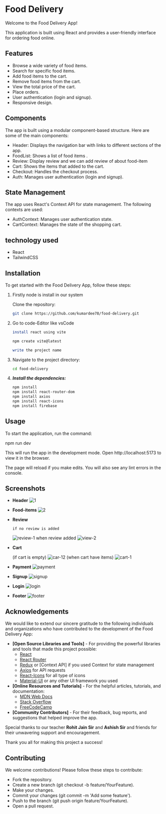 # Food Delivery
Welcome to the Food Delivery App! 

This application is built using React and provides a user-friendly interface for ordering food online.
## Features
- Browse a wide variety of food items.
- Search for specific food items.
- Add food items to the cart.
- Remove food items from the cart.
- View the total price of the cart.
- Place orders.
- User authentication (login and signup).
- Responsive design.
## Components
The app is built using a modular component-based structure. Here are some of the main components:

- Header: Displays the navigation bar with links to different sections of the app.
- FoodList: Shows a list of food items .
- Review: Display review and we can add review of about food-item
- Cart: Shows the items that added to the cart.
- Checkout: Handles the checkout process.
- Auth: Manages user authentication (login and signup).
## State Management
The app uses React's Context API for state management. The following contexts are used:

- AuthContext: Manages user authentication state.
- CartContext: Manages the state of the shopping cart.
## technology used 
- React
- TailwindCSS
## Installation
To get started with the Food Delivery App, follow these steps:

1. Firstly node is install in our system
    
    Clone the repository:
   ```bash
   git clone https://github.com/kumardee78/food-delivery.git

2.  Go to code-Editor like vsCode
    ```bash
    install react using vite
    
    npm create vite@latest
    
    write the project name

    
3.  Navigate to the project directory:
    ```bash
    cd food-delivery

3. ***Install the dependencies:***
    ```bash
    npm install
    npm install react-router-dom
    npm install axios
    npm install react-icons
    npm install firebase

## Usage
To start the application, run the command:

npm run dev

This will run the app in the development mode.
Open http://localhost:5173 to view it in the browser.

The page will reload if you make edits.
You will also see any lint errors in the console.
## Screenshots
- **Header**
  ![1](https://github.com/kumardee78/food-delivery/assets/159279737/f77738b4-2bcf-4302-9744-42e043ce0336)
- **Food-items**
  ![2](https://github.com/kumardee78/food-delivery/assets/159279737/6f738eca-7965-471b-8d6b-a8d7e05b2077)
- **Review**

      if no review is added
  ![review-1](https://github.com/kumardee78/food-delivery/assets/159279737/3b6634e2-6a20-472b-a740-fa4f67bc7ea9)
      when review added
  ![view-2](https://github.com/kumardee78/food-delivery/assets/159279737/9db84fe0-0a36-4573-88aa-1dcf45bf023f)
- **Cart**
  
   (if cart is empty)
  ![car-12](https://github.com/kumardee78/food-delivery/assets/159279737/be9d103e-0cf3-443b-bb15-833900929151)
    (when cart have items)
  ![cart-1](https://github.com/kumardee78/food-delivery/assets/159279737/7cfe7fc9-2eeb-4733-85d3-7def2fcd7086)
- **Payment**
    ![payment](https://github.com/kumardee78/food-delivery/assets/159279737/06148f65-bd32-4107-b5c2-584fd1482cd9)
- **Signup**
    ![signup](https://github.com/kumardee78/food-delivery/assets/159279737/b7bc457a-f038-4065-ba65-43366d1b2283)
- **Login**
    ![login](https://github.com/kumardee78/food-delivery/assets/159279737/d95cb5e7-ae7c-4752-9c1a-8d3eb72b25f7)
- **Footer**
    ![footer](https://github.com/kumardee78/food-delivery/assets/159279737/6fc72fa8-5065-4f07-811b-d9d188040a29)

## Acknowledgements
We would like to extend our sincere gratitude to the following individuals and organizations who have contributed to the development of the Food Delivery App:

- **[Open Source Libraries and Tools]** - For providing the powerful libraries and tools that made this project possible:
  - [React](https://reactjs.org/)
  - [React Router](https://reactrouter.com/)
  - [Redux](https://redux.js.org/) or [Context API] if you used Context for state management
  - [Axios](https://axios-http.com/) for API requests
  - [React-Icons](https://react-icons.github.io/react-icons/) for all type of icons
  - [Material-UI](https://material-ui.com/) or any other UI framework you used
- **[Online Resources and Tutorials]** - For the helpful articles, tutorials, and documentation:
  - [MDN Web Docs](https://developer.mozilla.org/)
  - [Stack Overflow](https://stackoverflow.com/)
  - [FreeCodeCamp](https://www.freecodecamp.org/)
- **[Community Contributors]** - For their feedback, bug reports, and suggestions that helped improve the app.

Special thanks to our teacher **Rohit Jain Sir** and **Ashish Sir** and friends for their unwavering support and encouragement.

Thank you all for making this project a success!

## Contributing
We welcome contributions! Please follow these steps to contribute:

- Fork the repository.
- Create a new branch (git checkout -b feature/YourFeature).
- Make your changes.
- Commit your changes (git commit -m 'Add some feature').
- Push to the branch (git push origin feature/YourFeature).
- Open a pull request.

